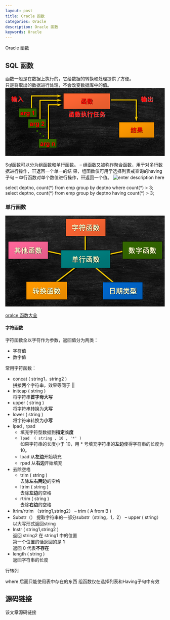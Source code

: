 ```yaml
---
layout: post
title: Oracle 函数
categories: Oracle
description: Oracle 函数
keywords: Oracle
---
```


Oracle 函数

## SQL 函数
函数一般是在数据上执行的，它给数据的转换和处理提供了方便。<br>
只是将取出的数据进行处理，不会改变数据库中的值。<br>
![enter description here](/images/posts/oracle/function/function.png)

Sql函数可以分为组函数和单行函数。
– 组函数又被称作聚合函数，用亍对多行数据进行操作，幵返回一个单一的结
果，组函数仅可用亍选择列表戒查询的having子句
– 单行函数对单个数值进行操作，幵返回一个值。
![enter description here](/images/posts/oracle/function/functiontypepng)

select deptno, count(\*) from emp group by deptno where count(\*) > 3;
select deptno, count(\*) from emp group by deptno having count(\*) > 3;

### 单行函数
![enter description here](/images/posts/oracle/function/singlefunction.png)

[oralce 函数大全](https://github.com/kekaiyuan/resource/blob/main/API/oracle%E5%87%BD%E6%95%B0%E5%A4%A7%E5%85%A8.chm)

#### 字符函数
字符函数全以字符作为参数，返回值分为两类：
- 字符值
- 数字值

常用字符函数：
- concat ( string1，string2 ) <br>
  拼接两个字符串，效果等同于 \|\|
- initcap ( string ) <br>
	将字符串**首字母大写**
- upper ( string ) <br>
    将字符串转换为**大写**
- lower ( string )  <br>
	将字符串转换为**小写**
- lpad , rpad <br>
	- 填充字符型数据到**指定长度**
	- `lpad  ( string , 10 , '*' ) `<br>
		如果字符串的长度小于 10，用 \* 号填充字符串的**左边**使得字符串的长度为10。
	- lpad 从**左边**开始填充
	- rpad 从**右边**开始填充
- 去除空格
	- trim ( string ) <br>
		去除**左右两边**的空格
	- ltrim ( string ) <br>
		去除**左边**的空格
	- rtrim ( string ) <br>
		去除**右边**的空格
- ltrim/rtrim （string1,string2） – trim ( A from B ) 
- Substr（） 提取字符串的一部分substr（string，1，2） – upper ( string）以大写形式返回string
- Instr ( string1,string2 ) <br>
    返回 string2 在 string1 中的位置<br>
	第一个位置的话返回的是 **1** <br>
	返回 0 代表**不存在**
- length ( string )<br>
    返回字符串的长度
	
	
行转列


where 后面只能使用表中存在的东西
组函数仅在选择列表和Having子句中有效

## 源码链接
该文章源码链接 [](url)